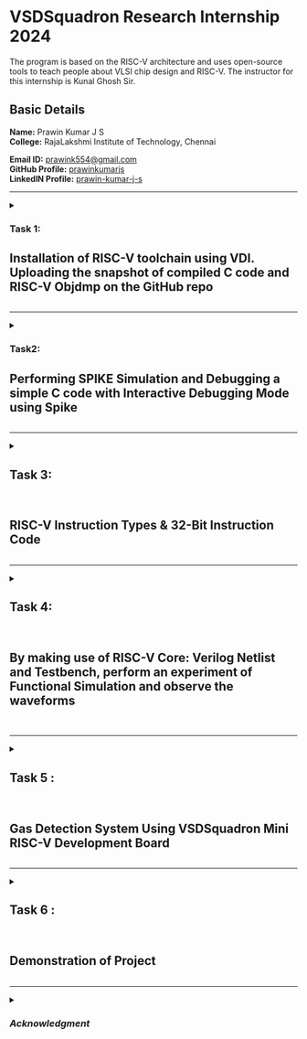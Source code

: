 #  VSDSquadron Research Internship 2024

The program is based on the RISC-V architecture and uses open-source tools to teach people about VLSI chip design and RISC-V. The instructor for this internship is Kunal Ghosh Sir.

##  Basic Details

**Name:** Prawin Kumar J S   
**College:** RajaLakshmi Institute of Technology, Chennai

**Email ID:** prawink554@gmail.com  
**GitHub Profile:** [prawinkumarjs](https://github.com/Prawinkumarjs)  
**LinkedIN Profile:** [prawin-kumar-j-s](www.linkedin.com/in/prawin-kumar-j-s)

----------------------------------------------------------------------------------------------------------------

<details>

<summary><h3>Task 1: </h3> 
<h2>Installation of RISC-V toolchain using VDI. Uploading the snapshot of compiled C code and RISC-V Objdmp on the GitHub repo</h2>
</summary>

The task 1 of the internship includes the following
- Installation of RISC-V toolchain using VDI.
- C Program for sum from one to n.
- Checking the result of C code
- RISC-V Simulator for compiling and running the code
- Assembly language

Overall, it is about writing the C code for sum from one to n followed by compiling and running by RISC-V Simulator.

 The steps to be followed are:
 
#### Step 1: Installation of Oracle VirtualBox.

The VirtualBox is an open source software and an operating system which runs as a physical computer inside the pc/laptop. 

![Screenshot (567)](https://github.com/EkthaReddy/vsdsquadron-mini-internship/assets/152515939/48ae5d97-0ce1-40bd-9403-e60d255d4758)

#### Step 2: Open the terminal inside the VirtualBox

![Terminal inside the VM](https://github.com/EkthaReddy/vsdsquadron-mini-internship/assets/152515939/5e831292-ae27-4409-b6d4-dc98b50fb88a)

#### Step 3: To open the editor named leafpad for writing C code.

![Screenshot (568)](https://github.com/EkthaReddy/vsdsquadron-mini-internship/assets/152515939/baf5e27b-ee8b-42a9-b2c7-e40bb88c33d8)
 Note for the above command explanation:
 - command line cd is to check for home directory.
 - leafpad to open editor.
 - sum_one_to_one is the file name for C code to be written in editor.


#### Step 4: Write the C program for sum of one to n in the terminal 

The leafpad editor opened, write the simple c code for sum of 1 to n,

![Screenshot (570)](https://github.com/EkthaReddy/vsdsquadron-mini-internship/assets/152515939/6e565127-674e-47c4-8c48-f142e319ebce)

Save the file in the editor


![C Code for sum from one to n](https://github.com/EkthaReddy/vsdsquadron-mini-internship/assets/152515939/37e5d37e-7b55-49ce-8aef-70d3d9f57d0e)


#### Step 5: To check the result of C code

- Type the below command line to ensure the file is saved.
  
![WhatsApp Image 2024-06-23 at 11 39 36 PM](https://github.com/EkthaReddy/vsdsquadron-mini-internship/assets/152515939/c70488ff-78d7-4c14-910c-28feea698aca)

- This ./a.out command will generate the output 

![WhatsApp Image 2024-06-23 at 11 39 36 PM (1)](https://github.com/EkthaReddy/vsdsquadron-mini-internship/assets/152515939/093bd684-20dc-4a5d-bdbf-57e5aa9de063)



- The sum for 1 to 5 is 15 which is also verified using calculator


![with cc](https://github.com/EkthaReddy/vsdsquadron-mini-internship/assets/152515939/42492408-96b8-4275-95ae-c7966b65854a)

#### Step 6: Compile and run the C code using RISC-V Simulator 

- Compile the code with RISC-V compiler by using the command line
  
![Screenshot (572)](https://github.com/EkthaReddy/vsdsquadron-mini-internship/assets/152515939/db9d65fc-a0bd-4104-9d12-d77d19614d07)

- Run the C code by RISC-V Simulator using below

![Screenshot (573)](https://github.com/EkthaReddy/vsdsquadron-mini-internship/assets/152515939/cd4c2428-a270-4d1e-a75c-0b09c212ecd2)



![compile riscv with gcc![Uploading Screenshot (572).png…]()
 ](https://github.com/EkthaReddy/vsdsquadron-mini-internship/assets/152515939/dbf0af7d-fe05-4547-a280-7b710e39f924)


#### Step 7: Assembly code 
- Command line for generating the assembly code is:

![WhatsApp Image 2024-06-24 at 12 08 16 AM](https://github.com/EkthaReddy/vsdsquadron-mini-internship/assets/152515939/0850193a-d680-4772-a4b8-52e08c05c943)

- The Assembly codes:

![assembly code of C code](https://github.com/EkthaReddy/vsdsquadron-mini-internship/assets/152515939/0ce26ef8-3b1e-41dd-8830-217cddd2d7fc)


- After that type out this line;

![WhatsApp Image 2024-06-24 at 12 08 16 AM (1)](https://github.com/EkthaReddy/vsdsquadron-mini-internship/assets/152515939/2cc69a0e-c167-4320-bf89-a7910f76ac37)

#### Step 8: Search the main() 

![main section of assembly code](https://github.com/EkthaReddy/vsdsquadron-mini-internship/assets/152515939/053a0a17-79c8-48af-8227-f59f7dd6786e)

</details>

--------------------------------------------------------------------------------------------------------------------------------------------------------------------------------------------------------------------

<details>
<summary>
 <h3>Task2:</h3>
</b> <h2>Performing SPIKE Simulation and Debugging a simple C code with Interactive Debugging Mode using Spike</h2></summary> 
  
### What is SPIKE in RISCV?
> * A RISC-V ISA is a simulator, enabling the testing and analysis of RISC-V programs without the need for actual hardware.  
> * Spike is a free, open-source C++ simulator for the RISC-V ISA that models a RISC-V core and cache system. It can be used to run programs and a Linux kernel, and can be a starting point for running software on a RISC-V target.  
  
### What is pk (Proxy Kernel)?  
> * The RISC-V Proxy Kernel, pk , is a lightweight application execution environment that can host statically-linked RISC-V ELF binaries.  
> * A Proxy Kernel in the RISC-V ecosystem simplifies the interaction between complex hardware and the software running on it, making it easier to manage, test, and develop software and hardware projects.  
 

### Testing the SPIKE Simulator  
The target is to run the ```sum1ton.c``` code using both ```gcc compiler``` and ```riscv compiler```, and both of the compiler must display the same output on the terminal. So to compile the code using **gcc compiler**, use the following command:  
```
gcc sum1ton.c  
./a.out
```
And to compile the code using **riscv compiler**, use the following command:  
```
spike pk sum1ton.o
```  
![Spike Simulation](https://github.com/Prawinkumarjs/VSDSquadron-mini-internship/blob/main/Task%202/1.png)

#### Following are the snapshots of RISCV Objdump with **-O1** and **-Ofast** options  
RISCV Objdump with -O1 option  

![Objdump in -O1](https://github.com/chanduputta/vsdsquadronmini-Research-internship/blob/main/Task2/Objdump%20in%20-O1.png)

RISCV Objdump with -Ofast option  

![Objdump in -Ofast](https://github.com/Prawinkumarjs/VSDSquadron-mini-internship/blob/main/Task%202/3.png)

### Debugging the Assembly Language Program of  ```sum1ton.c```  
* Open the **Objdump** of code by using the following command  
```
$ riscv64-unknown-elf-objdump -d sum1ton.o | less  
```
* Open the debugger in another terminal by using the following command  
```
$ spike -d pk sum1ton.o
```
* The debugger will be opened in the terminal. Now, debugging operations can be performed as shown in the following snapshot.

![Debugging](https://github.com/Prawinkumarjs/VSDSquadron-mini-internship/blob/main/Task%202/2.png) 


================================================================================================================


<details>
 <summary> 
  <h2>
   Digital Design Application - RISC-V Simple Counter Program
 </h2> 
 </summary>

This repository contains a simple RISC-V counter program written in C. Follow the instructions below to set up, build, and run the program using the RISC-V toolchain, Spike simulator, and proxy kernel (pk).

## Prerequisites

- **RISC-V Toolchain**: For compiling RISC-V code.
- **Spike Simulator**: To run RISC-V binaries.
- **Proxy Kernel (pk)**: Provides a runtime environment for running RISC-V binaries.

## Step-by-Step Instructions

### 1. Clone the Repository

Clone this repository to your local machine:

```sh
git clone https://github.com/Prawinkumarjs/VSDSquadron-mini-internship.git
cd VSDSquadron-mini-internship
```

### 2. Install the RISC-V Toolchain

Follow the [installation instructions](https://github.com/riscv/riscv-gnu-toolchain) for your platform. For example, on Ubuntu:

```sh
sudo apt-get update
sudo apt-get install gcc-riscv64-linux-gnu
```

### 3. Install Spike and pk

Follow the installation instructions for Spike and pk. Example installation for Spike:

```sh
# Clone Spike repository
git clone https://github.com/riscv/riscv-isa-sim.git
cd riscv-isa-sim
mkdir build
cd build
../configure --prefix=/opt/riscv
make
make install
```

For pk:

```sh
# Clone pk repository
git clone https://github.com/riscv/riscv-pk.git
cd riscv-pk
mkdir build
cd build
../configure --prefix=/opt/riscv
make
make install
```

Ensure `/opt/riscv/bin` is in your `PATH`.

### 4. Create the Source File

Create the `simplecounter.c` source file using Leafpad:

```sh
leafpad simplecounter.c
```

In Leafpad, enter the following code:

```c
#include <stdio.h>
#include <unistd.h>  // For usleep() in POSIX systems

int main() {
    int counter = 0;
    int end_value = 10;  // Set the end value

    printf("Simple Digital Counter\n");

    while (counter <= end_value) {  // Loop until counter reaches end value
        printf("Counter: %d\n", counter);
        counter++;  // Increment the counter
        usleep(1000000);  // Wait for 1 second (1,000,000 microseconds)
    }

    printf("Counter reached the end value of %d. Stopping.\n", end_value);

    return 0;
}
```
![1](https://github.com/Prawinkumarjs/VSDSquadron-mini-internship/blob/main/Task%202/Digital%20Design%20Application%20-%20Simple%20Counter%20using%20C%20programming/1.png)

Save and close Leafpad.

### 5. Compile the Program

Compile and link the source code into an executable:

```sh
    riscv64-unknown-elf-gcc -O1 -mabi=lp64 -march=rv64i -o simplecounter simplecounter.c
```
![3](https://github.com/Prawinkumarjs/VSDSquadron-mini-internship/blob/main/Task%202/Digital%20Design%20Application%20-%20Simple%20Counter%20using%20C%20programming/3.png)

### 6. View the Object File (Optional)

If you need to view the object file, first compile to object file:

```sh
    riscv64-unknown-elf-gcc -O1 -mabi=lp64 -march=rv64i -c simplecounter.c -o simplecounter.o
```
![3](https://github.com/Prawinkumarjs/VSDSquadron-mini-internship/blob/main/Task%202/Digital%20Design%20Application%20-%20Simple%20Counter%20using%20C%20programming/3.png)
To view the object file, use:

 ```sh
    riscv64-unknown-elf-objdump -d simplecounter.o
```
![4](https://github.com/Prawinkumarjs/VSDSquadron-mini-internship/blob/main/Task%202/Digital%20Design%20Application%20-%20Simple%20Counter%20using%20C%20programming/4.png)
### 7. Run the Program

To execute the compiled program with Spike and pk, use:

 ```sh
    spike pk simplecounter
```
![5](https://github.com/Prawinkumarjs/VSDSquadron-mini-internship/blob/main/Task%202/Digital%20Design%20Application%20-%20Simple%20Counter%20using%20C%20programming/5.png)

### 8. Debug the Program (Optional)

For detailed debugging output, run:

```sh
    spike -d pk simplecounter
```
![6](https://github.com/Prawinkumarjs/VSDSquadron-mini-internship/blob/main/Task%202/Digital%20Design%20Application%20-%20Simple%20Counter%20using%20C%20programming/6.png)

### 9. View the File Content (Optional)

To view the content of the source file or object file, use `cat`:

 ```sh
    cat simplecounter.c
 ```

```sh
    cat simplecounter.o
```
![2](https://github.com/Prawinkumarjs/VSDSquadron-mini-internship/blob/main/Task%202/Digital%20Design%20Application%20-%20Simple%20Counter%20using%20C%20programming/2.png)

### Example Output
When running the program, you should see:

```
Simple Digital Counter
Counter: 0
Counter: 1
Counter: 2
Counter: 3
Counter: 4
Counter: 5
Counter: 6
Counter: 7
Counter: 8
Counter: 9
Counter: 10
Counter reached the end value of 10. Stopping.
```
![Example](https://github.com/Prawinkumarjs/VSDSquadron-mini-internship/blob/main/Task%202/Digital%20Design%20Application%20-%20Simple%20Counter%20using%20C%20programming/1.png)

 ### Troubleshooting

- **Compilation Issues**: Ensure the RISC-V toolchain is properly installed and configured.
- **Execution Issues**: Verify that `spike` and `pk` are correctly                                                    installed and accessible in your `PATH`.                                                
- **Path Problems**: Ensure that all necessary binaries (e.g., `spike`, `pk`) are in your system’s `PATH`, or provide full paths to these executables.
</details>

</details>

----------------------------------------

<details><summary>
 <h2>
  Task 3: 
 </h2><br>
 
<h2> RISC-V Instruction Types & 32-Bit Instruction Code </h2>
</summary>

The RISC-V instruction set architecture (ISA) defines several types of instructions, each with a specific format. Below is a summary of the main instruction types:


![RISC-V](https://github.com/Prawinkumarjs/VSDSquadron-mini-internship/blob/main/Task%203/RISC-V%20Instruction.png)

## R-Type (Register-Register)

- **Purpose**: Used for operations that involve two source registers and one destination register.
- **Fields**:
  - `opcode`: Operation code
  - `rd`: Destination register
  - `func3`: Function modifier
  - `rs1`: Source register 1
  - `rs2`: Source register 2
  - `func7`: Function modifier (additional)

- **Example**: `add x1, x2, x3`

## I-Type (Immediate)

- **Purpose**: Used for operations with one source register and an immediate value, including loads.
- **Fields**:
  - `opcode`: Operation code
  - `rd`: Destination register
  - `func3`: Function modifier
  - `rs1`: Source register
  - `imm[11:0]`: Immediate value

- **Example**: `addi x1, x2, 10`

## S-Type (Store)

- **Purpose**: Used for store instructions, which write a register's value to memory.
- **Fields**:
  - `opcode`: Operation code
  - `imm[11:5]`: Immediate value (upper 7 bits)
  - `func3`: Function modifier
  - `rs1`: Source register (base address)
  - `rs2`: Source register (data to store)
  - `imm[4:0]`: Immediate value (lower 5 bits)

- **Example**: `sw x2, 0(x1)`

## B-Type (Branch)

- **Purpose**: Used for conditional branch instructions.
- **Fields**:
  - `opcode`: Operation code
  - `imm[12]`: Immediate value (bit 12)
  - `imm[10:5]`: Immediate value (bits 10 to 5)
  - `func3`: Function modifier
  - `rs1`: Source register 1
  - `rs2`: Source register 2
  - `imm[4:1]`: Immediate value (bits 4 to 1)
  - `imm[11]`: Immediate value (bit 11)

- **Example**: `beq x1, x2, label`

## U-Type (Upper Immediate)

- **Purpose**: Used for instructions that operate with a large immediate value.
- **Fields**:
  - `opcode`: Operation code
  - `rd`: Destination register
  - `imm[31:12]`: Immediate value

- **Example**: `lui x1, 0x10000`

## J-Type (Jump)

- **Purpose**: Used for jump instructions with a large immediate value.
- **Fields**:
  - `opcode`: Operation code
  - `rd`: Destination register
  - `imm[20]`: Immediate value (bit 20)
  - `imm[10:1]`: Immediate value (bits 10 to 1)
  - `imm[11]`: Immediate value (bit 11)
  - `imm[19:12]`: Immediate value (bits 19 to 12)

- **Example**: `jal x1, label`

# 32-bit Instruction Codes in RISC-V Instruction Type Format

1. **`addi x1, x2, 10`**  
   - **Instruction Format**: I-type  
   - **Binary Encoding**: `000000000010 00010 000 00001 0010011`  
   - **32-bit Instruction Code**: `0x00210093`

2. **`li x5, 0x0`**  
   - **Instruction Format**: I-type (using `addi x5, x0, 0x0`)  
   - **Binary Encoding**: `000000000000 00000 000 00101 0010011`  
   - **32-bit Instruction Code**: `0x00000293`

3. **`lui x10, 0x20000`**  
   - **Instruction Format**: U-type  
   - **Binary Encoding**: `00100000000000000000 01010 0110111`  
   - **32-bit Instruction Code**: `0x20000537`

4. **`mv x1, x2`**  
   - **Instruction Format**: I-type (using `addi x1, x2, 0`)  
   - **Binary Encoding**: `000000000000 00010 000 00001 0010011`  
   - **32-bit Instruction Code**: `0x00010093`

5. **`sw x5, 0(x10)`**  
   - **Instruction Format**: S-type  
   - **Binary Encoding**: `0000000 00101 01010 010 00000 0100011`  
   - **32-bit Instruction Code**: `0x0050a023`

6. **`lw x5, 0(x10)`**  
   - **Instruction Format**: I-type  
   - **Binary Encoding**: `000000000000 01010 010 00101 0000011`  
   - **32-bit Instruction Code**: `0x0000a283`

7. **`jal x0, 0x100`**  
   - **Instruction Format**: J-type  
   - **Binary Encoding**: `00000000000100000000 00000 1101111`  
   - **32-bit Instruction Code**: `0x0000086f`

8. **`beq x1, x2, label`**  
   - **Instruction Format**: B-type (assuming offset is `0x4`)  
   - **Binary Encoding**: `000000 00010 00001 000 00010 1100011`  
   - **32-bit Instruction Code**: `0x00210063`

9. **`bne x1, x3, label`**  
   - **Instruction Format**: B-type (assuming offset is `0x4`)  
   - **Binary Encoding**: `000000 00011 00001 001 00010 1100011`  
   - **32-bit Instruction Code**: `0x00310063`

10. **`slli x5, x1, 1`**  
    - **Instruction Format**: I-type  
    - **Binary Encoding**: `0000000 00001 00101 001 00001 0010011`  
    - **32-bit Instruction Code**: `0x00109093`

11. **`srli x6, x2, 2`**  
    - **Instruction Format**: I-type  
    - **Binary Encoding**: `0000000 00010 00110 101 00010 0010011`  
    - **32-bit Instruction Code**: `0x0022b093`

12. **`and x3, x4, x5`**  
    - **Instruction Format**: R-type  
    - **Binary Encoding**: `0000000 00101 00100 111 00011 0110011`  
    - **32-bit Instruction Code**: `0x005201b3`

13. **`or x2, x3, x4`**  
    - **Instruction Format**: R-type  
    - **Binary Encoding**: `0000000 00100 00011 110 00010 0110011`  
    - **32-bit Instruction Code**: `0x004181b3`

14. **`sub x3, x5, x2`**  
    - **Instruction Format**: R-type  
    - **Binary Encoding**: `0100000 00010 00101 000 00011 0110011`  
    - **32-bit Instruction Code**: `0x402282b3`

15. **`xor x1, x2, x3`**  
    - **Instruction Format**: R-type  
    - **Binary Encoding**: `0000000 00011 00010 100 00001 0110011`  
    - **32-bit Instruction Code**: `0x003100b3`



</details>

-------------------------------------------------------------------------


<details>
<summary><h2>Task 4:</h2> 
 <br>
 <h2>
 By making use of RISC-V Core: Verilog Netlist and Testbench, perform an experiment of Functional Simulation and observe the waveforms  
 </h2>
  <br>
  </summary>

>***NOTE:** Since the designing of RISCV Architecture and writing it's testbench is not the part of this Research Internship, so we will use the Verilog Code and Testbench of RISCV that has already been designed. The reference GitHub repository is : [iiitb_rv32i](https://github.com/vinayrayapati/rv32i/)*    
  
### Steps to perform functional simulation of RISCV  

## GTKWAVE Generation Process

Follow the steps below to generate the waveform using Verilog code and GTKWAVE.

### Step 1: Clone the Repository

Clone the RISC-V Verilog repository using the `git clone` command.

```bash
git clone https://github.com/vinayrayapati/rv321
```

### Step 2: Navigate to the Cloned Directory
Change the directory to the cloned repository.

```bash
cd rv321
```

### Step 3: Compile the Verilog Code and Testbench
Run the following `iverilog` command to compile the Verilog code and testbench.

```bash
iverilog -o iiitb_rv32i iiitb_rv32i.v iiitb_rv32i_tb.v
```
### Step 4: Simulate the Verilog Code
After compiling, simulate the Verilog code by running the compiled file:
```bash
./iiitb_rv321
```

![Main](https://github.com/Prawinkumarjs/VSDSquadron-mini-internship/blob/main/Task%204/Main.png)

### Step 5: Open the Waveform in GTKWAVE
Once the simulation generates the .vcd (Value Change Dump) file, you can visualize the waveform in GTKWAVE.
```bash
gtkwave iiitb_rv321.vcd
```

It will open the new window of GTKWAVE 

![1](https://github.com/Prawinkumarjs/VSDSquadron-mini-internship/blob/main/Task%204/gtkwave%201.png)

Tap the `iiitb_rv32i_tb` in the `SST` section

![2](https://github.com/Prawinkumarjs/VSDSquadron-mini-internship/blob/main/Task%204/gtkwave%202.png)

Now, drag the command in the same way presented under `time` section.

![4](https://github.com/Prawinkumarjs/VSDSquadron-mini-internship/blob/main/Task%204/gtkwave%204.png)

Select the instructions from EX_MEM_IR[31:0] to present the instructions used in Task 3 and Analysing the Output Waveform of various instructions that we have covered in TASK-3.

 ***Instruction ADD r1, r2, r3 :***
 
![Instruction ADD r1, r2, r3 :](https://github.com/Prawinkumarjs/VSDSquadron-mini-internship/blob/main/Task%204/ADD%20r1%2Cr2%2Cr3.png)

**Instruction SUB r3, r1, r2 :**

![Instruction SUB r3, r1, r2 :](https://github.com/Prawinkumarjs/VSDSquadron-mini-internship/blob/main/Task%204/SUB%20r3%2C%20r1%2C%20r2.png)

**Instruction AND r2, r1, r3 :**

![Instruction AND r2, r1, r3 :](https://github.com/Prawinkumarjs/VSDSquadron-mini-internship/blob/main/Task%204/AND%20r2%2C%20r1%2C%20r3.png)

**Instruction OR r8, r2, r5 :**

![Instruction OR r8, r2, r5 :](https://github.com/Prawinkumarjs/VSDSquadron-mini-internship/blob/main/Task%204/OR%20r8%2C%20r2%2C%20r5.png)

**Instruction XOR r8, r1, r4 :**

![Instruction XOR r8, r1, r4 :](https://github.com/Prawinkumarjs/VSDSquadron-mini-internship/blob/main/Task%204/XOR%20r8%2C%20r1%2C%20r4.png)

**Instruction SLL r15, r11, r2 :**

![Instruction SLL r15, r11, r2 :](https://github.com/Prawinkumarjs/VSDSquadron-mini-internship/blob/main/Task%204/SLL%20r15%2C%20r11%2C%20r2.png)

**Instruction SLT r10, r2, r4 :**
![Instruction SLT r10, r2, r4 :](https://github.com/Prawinkumarjs/VSDSquadron-mini-internship/blob/main/Task%204/SLT%20r10%2C%20r2%2C%20r4.png)


To conclude : The output waveform for the list of instructions are obtained in GTKWAVE.

</details>


-----------------------------------------------------------------------------------------------------

<details>

 <summary><h2>Task 5 : </h2>
 <br>
  <h2>
  Gas Detection System Using VSDSquadron Mini RISC-V Development Board
 </h2> </summary>



## Project Overview:
This project implements a **gas detection system** using the **VSDSquadron Mini board**, a RISC-V based SoC development kit. The gas detection system will monitor the air for dangerous gases using a gas sensor. When gas levels exceed a set threshold, a **LED indicator** or **buzzer** is activated to alert the user. This project demonstrates reading analog data from a sensor and controlling GPIO pins using digital logic, which is simulated and built using Arduino IDE.

### Components Required:
1. **VSDSquadron Mini RISC-V board**
2. **MQ-series gas sensor** (e.g., MQ-2 or MQ-135)
3. **1 LED** (or buzzer)
4. **Resistors** (as needed based on the sensor)
5. **Breadboard and jumper wires**
6. **Arduino IDE** for development

### Hardware Connections:
- **Gas Sensor:**
- **VCC** to **5V** pin of VSDSquadron Mini
- **GND** to **GND** pin of VSDSquadron Mini
- **AO** (Analog Output) to **PC4** (analog input pin)
        
- **LED:**
   - **Positive (Anode)** to **PD6**
   - **Negative (Cathode)** to **GND**

### Circuit Connection:
   ```
   MQ Gas Sensor       VSDSquadron Mini
      VCC  -------->  5V
      GND  -------->  GND
      AO   -------->  PC4 (Analog Input)

   LED               VSDSquadron Mini
      +    -------->  PD6 (GPIO Pin for alert)
      -    -------->  GND
   ```

### Project Image:

![VSDSquadron-mini-internship](https://github.com/Prawinkumarjs/VSDSquadron-mini-internship/blob/main/Task%206/Front%20view(working).jpg)

### Truth Table:

For simplicity, this system uses the gas sensor output and a threshold value to determine when to trigger the LED:

   | Gas Sensor Value | LED Status (Alert) |
   |------------------|--------------------|
   | Below Threshold   | Off                |
   | Above Threshold   | On                 |


### Pin Diagram for Gas Detection System Using VSDSquadron Mini RISC-V Development Board:


![Gas Detection System Using VSDSquadron Mini RISC-V Development Board](https://github.com/Prawinkumarjs/VSDSquadron-mini-internship/blob/main/Task%205/Gas%20Detection%20System%20Using%20VSDSquadron%20Mini%20RISC-V%20Development%20Board.png)
   

### Program:

```cpp
#include <Arduino.h> // Using Arduino-style syntax

// Define the pin for the gas sensor and buzzer/LED
#define GAS_SENSOR_PIN PC4   // Analog input pin (adjusted to PC4)
#define ALERT_PIN PD6        // Pin for buzzer or LED

// Threshold for gas detection (adjust based on calibration)
#define GAS_THRESHOLD 300

void setup() {
  // Initialize the serial monitor for debugging
   Serial.begin(9600);

   // Set the ALERT_PIN as output
   pinMode(ALERT_PIN, OUTPUT);

   // Initialize the gas sensor pin (optional since it is analog)
   pinMode(GAS_SENSOR_PIN, INPUT);

   Serial.println("Gas detection system initialized...");
}

void loop() {
   // Read the analog value from the gas sensor
   int gasSensorValue = analogRead(GAS_SENSOR_PIN);

   // Debugging: Print the gas sensor value
   Serial.print("Gas Sensor Value: ");
   Serial.println(gasSensorValue);

   // Check if the gas level exceeds the threshold
   if (gasSensorValue > GAS_THRESHOLD) {
      // If gas is detected, activate the alert (buzzer or LED)
      digitalWrite(ALERT_PIN, HIGH);
      Serial.println("Gas Detected! Activating alert...");
      } 
   else {
         // Otherwise, turn off the alert
         digitalWrite(ALERT_PIN, LOW);
   }

   // Small delay to prevent overwhelming the serial output
   delay(500);
   }

```
### Conclusion:
This project demonstrates the integration of an **MQ gas sensor** with the **VSDSquadron Mini board** to detect gases and alert the user through an LED indicator. This setup showcases how the RISC-V architecture and embedded systems handle real-world sensor data and control outputs in a practical application.

 
 </details>

 
------------------------------------------------------------------------------------------------------------------------------------------------------------


<details>

 <summary><h2>Task 6 : </h2>
 <br>
  <h2>
   Demonstration of Project  
  </h2>
  </summary>


### Gas Detection System Using VSDSquadron Mini RISC-V Development Board

## Project Overview:
This project implements a **gas detection system** using the **VSDSquadron Mini board**, a RISC-V based SoC development kit. The gas detection system will monitor the air for dangerous gases using a gas sensor. When gas levels exceed a set threshold, a **LED indicator** or **buzzer** is activated to alert the user. This project demonstrates reading analog data from a sensor and controlling GPIO pins using digital logic, which is simulated and built using Arduino IDE.

### Hardware Connections:
- **Gas Sensor:**
- **VCC** to **5V** pin of VSDSquadron Mini
- **GND** to **GND** pin of VSDSquadron Mini
- **AO** (Analog Output) to **PC4** (analog input pin)
        
- **LED:**
   - **Positive (Anode)** to **PD6**
   - **Negative (Cathode)** to **GND**

### Circuit Connection:
   ```
   MQ Gas Sensor       VSDSquadron Mini
      VCC  -------->  5V
      GND  -------->  GND
      AO   -------->  PC4 (Analog Input)

   LED               VSDSquadron Mini
      +    -------->  PD6 (GPIO Pin for alert)
      -    -------->  GND
   ```

### Truth Table:

For simplicity, this system uses the gas sensor output and a threshold value to determine when to trigger the LED:

   | Gas Sensor Value | LED Status (Alert) |
   |------------------|--------------------|
   | Below Threshold   | Off                |
   | Above Threshold   | On                 |


### Pin Diagram for Gas Detection System Using VSDSquadron Mini RISC-V Development Board:
![Gas Detection System Using VSDSquadron Mini RISC-V Development Board](https://github.com/Prawinkumarjs/VSDSquadron-mini-internship/blob/main/Task%205/Gas%20Detection%20System%20Using%20VSDSquadron%20Mini%20RISC-V%20Development%20Board.png)



### Project Image:
![VSDSquadron-mini-internship](https://github.com/Prawinkumarjs/VSDSquadron-mini-internship/blob/main/Task%206/Front%20view(working).jpg)


### Project Video:

[Gas Detection System Using VSDSquadron Mini RISC-V Development Board Video](https://drive.google.com/file/d/1HNqd76ONLBzgRXruZAOvVshFZfznvdmb/view?usp=sharing)



</details>

-------------------------------------------------------------------------------------------------------------------------------------------------------------------------------------------------------------------
<details>

*<summary><h3>Acknowledgment</h3></summary>*

>
>I would like to express my special thanking to my mentor *Kunal Ghosh*, and sincere gratitude to *Vlsi System Design* for providing me with the opportunity to intern remotely with their team. This internship has been an invaluable experience, allowing me to delve deep into embedded systems, RISC-V architecture, and VLSI design under the guidance of dedicated mentors.
>
>I am thankful for the support and knowledge imparted to me during this journey. It has significantly enhanced my technical skills and prepared me for future challenges in the field of digital design. I look forward to applying the lessons learned here in my continued pursuit of excellence in engineering.
>
</details>
